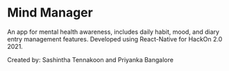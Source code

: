 # Mind Manager

An app for mental health awareness, includes daily habit, mood, and diary entry management features. Developed using React-Native for HackOn 2.0 2021.

Created by: Sashintha Tennakoon and Priyanka Bangalore
